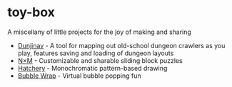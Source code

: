 # toy-box
 A miscellany of little projects for the joy of making and sharing

 - [Dunjinav](https://ashenfactory.github.io/toy-box/dunjinav) - A tool for mapping out old-school dungeon crawlers as you play, features saving and loading of dungeon layouts
 - [N×M](https://ashenfactory.github.io/toy-box/nxm) - Customizable and sharable sliding block puzzles
 - [Hatchery](https://ashenfactory.github.io/toy-box/hatchery) - Monochromatic pattern-based drawing
 - [Bubble Wrap](https://ashenfactory.github.io/toy-box/bubble-wrap) - Virtual bubble popping fun
